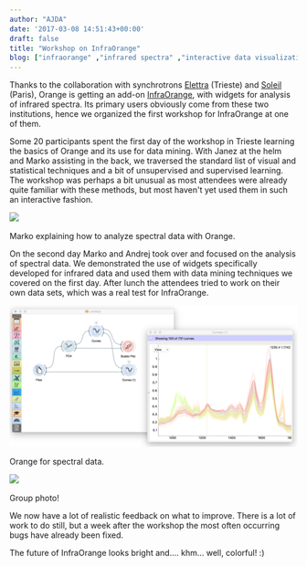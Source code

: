 ```yaml
---
author: "AJDA"
date: '2017-03-08 14:51:43+00:00'
draft: false
title: "Workshop on InfraOrange"
blog: ["infraorange" ,"infrared spectra" ,"interactive data visualization"  ,"orange3" ,"workshop" ]
---
```


Thanks to the collaboration with synchrotrons [Elettra](https://www.elettra.trieste.it/) (Trieste) and [Soleil](https://www.synchrotron-soleil.fr/) (Paris), Orange is getting an add-on [InfraOrange](https://github.com/markotoplak/orange-infrared), with widgets for analysis of infrared spectra. Its primary users obviously come from these two institutions, hence we organized the first workshop for InfraOrange at one of them.

Some 20 participants spent the first day of the workshop in Trieste learning the basics of Orange and its use for data mining. With Janez at the helm and Marko assisting in the back, we traversed the standard list of visual and statistical techniques and a bit of unsupervised and supervised learning. The workshop was perhaps a bit unusual as most attendees were already quite familiar with these methods, but most haven't yet used them in such an interactive fashion.

![](Curves2.jpg)

Marko explaining how to analyze spectral data with Orange.



On the second day Marko and Andrej took over and focused on the analysis of spectral data. We demonstrated the use of widgets specifically developed for infrared data and used them with data mining techniques we covered on the first day. After lunch the attendees tried to work on their own data sets, which was a real test for InfraOrange.

![](Screen-Shot-2017-03-08-at-15.41.33.png)

Orange for spectral data.



![](Group_photo.jpg)

Group photo!



We now have a lot of realistic feedback on what to improve. There is a lot of work to do still, but a week after the workshop the most often occurring bugs have already been fixed.

The future of InfraOrange looks bright and.... khm... well, colorful! :)
